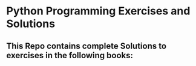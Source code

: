 # Python Programming Exercises and Solutions
## This Repo contains complete Solutions to exercises in the following books:

